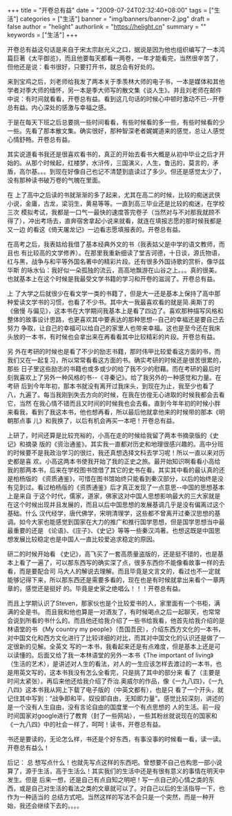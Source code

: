 +++
title = "开卷总有益"
date = "2009-07-24T02:32:40+08:00"
tags = ["生活"]
categories = ["生活"]
banner = "img/banners/banner-2.jpg"
draft = false
author = "helight"
authorlink = "https://helight.cn"
summary = ""
keywords = ["生活"]
+++

开卷总有益这句话是来自于宋太宗赵光义之口，据说是因为他也组织编写了一本鸿篇巨著《太平御览》，而且他要每天都看一两卷，一年才能看完，当然很辛苦了，但他还是说：看书很好，只要打开书，就总会有好处的。
<!--more-->
来到宝鸡之后，刘老师给我发了两本关于季羡林大师的电子书，一本是媒体和其他学者对季大师的缅怀，另一本是季大师写的散文集《谈人生》。并且刘老师在邮件中说：有时间就看看，开卷总有益。看到这几句话的时候心中顿时激动不已--开卷总有益。内心深处的感激与幸福之感。

于是在每天下班之后总要挑一些时间看看，有些时候看的多一些，有些时候看的少一些。先看了那本散文集。确实很好，那种智深老者娓娓道来的感觉，总让人感觉心情舒畅。开卷总有益。

其实说道看书我还是很喜欢看书的，真正的开始去看书大概是从初中毕业之后才开始的。从那个时候起，红楼梦，水浒传，三国演义，人生，鲁迅的，莫言的，矛盾，高尔基。。。到现在好像自己也记不清楚到底读过了多少。但还是感觉太少了，没有那种读书破万卷的气魄在里面。

在 上了高中之后读的书就渐渐的多了起来，尤其在高二的时候，比较的痴迷武侠小说，金庸，古龙，梁羽生，黄易等等。一直到高三毕业还是比较的痴迷，在学校三次 模拟考试，我都是一口气一最快的速度答完卷子（当然对与不对那我就顾不得了），冲出考场去，直奔宿舍拿起小说来就看，就连在填报志愿的那时候我都是又一边 的看这《倚天屠龙记》一边看志愿填报表的。开卷总有益。

在高考之后，我表姑给我借了基本经典外文的书（我表姑父是中学的语文教师，而且也 有比较高的文学修养）。在那里我重新细读了堂吉诃德，十日谈，源氏物语，红与黑，战争与和平等外国名著中的精彩片段。还有很多外国诗歌的赏析，像华兹华斯 的咏水仙：我好似一朵孤独的流云，高高地飘游在山谷之上。。。真的很美。也就基本上在这个时候是我最受文学书籍的学习和开卷的滋润了。开卷总有益。

上 了大学之后就很少在看文学一类的书籍了，但是大一还是基本上保持了高中那种爱读文学书的习惯，也看了不少书。其中大一我最喜欢看的就是简.奥斯丁的《傲慢 与偏见》，这本书在大学期间我基本上是看了四边了。喜欢那种描写风格和整体的故事设计思路，也更喜欢其中要表达的那种思想--自己的幸福还是要自己去努力 争取，让自己的幸福可以给自己的家里人也带来幸福。这也是至今还在我床头放的一本书，有时候也会拿出来在再看看其中比较精彩的片段。开卷总有益。

另 外在考研的时候也是看了不少的励志书籍，那时伟甲比较爱看这方面的书，而我们又在一起复习，所以常常看看这方面的书。确实考研的时候还是很苦很累的，那些 日子里这些励志的书籍也或多或少的给了我不少的慰藉。而在考研的最后时刻我喜欢上了另外一种风格的书--《寻秦记》。给了我另外的一种感觉和力量。在考研 后到今年年初，那本书就没有离开过我床头，到现在为止，我至少也看了八，九遍了。每当我刚到失去方向的时候，在我在彷徨无心进取的时候我都会去看它，当然 在我心情不错而且又时间的时候我也会去看。直到今年年初的时候小胖来看我，看到了我这本书，他也想再看，所以最后他就拿他来的时候带的那本《明朝那点事 儿》和我换了，以后有机会再买一本吧！开卷总有益。

上研了，时间还算是比较充裕的，小高在走的时候给我留了两本书摘录版的《史记》和摘录 版的《资治通鉴》。其实我一直都对历史和地理很感兴趣的。高中分班的时候要不是我政治学习的很烂，我还真想选择文科去学习呢！所以一直以来对历史都是喜 欢。小高这两本书使我开始了我的正史之旅。最开始知识啊看看小高给我的那两本书，后来在学校图书馆借了其它的史书在看。其实其中看的最认真的还是柏杨版的 《资质通鉴》，可惜在图书馆始终只能看到秦汉部分，以后的始终是没有见到过。看过柏杨版的《资质通鉴》后才真正发现了一点意思--中国的思想基本上是来自 于这个时代，儒家，道家，佛家这对中国人思想影响最大的三大家就是在这个时候出现并且发展的，而且以后中国思想的发展基调几乎是没有偏离过这个基础。什么 汉代经学，唐代佛学，宋明清理学，这些都不曾离开过秦汉思想的基调。如今大家也能感觉到国家在大力的推广和推行国学思想，但是国学思想当中最最重要的还是 《论语》、《庄子》、《史记》等等一些秦汉鸿著。也想这既是中国思想发展比较稳定也是中国人一直比较爱追求稳定的原因。

研二的时候开始看 《史记》，高飞买了一套高质量盗版的，还是挺不错的，也是基本上看了一遍了，可以那东西写的确实深了点，很多东西你不能像看故事一样的去看，而是要配合司 马大人的解说去理解。而且毕竟是文言文的，看过也不一定就能够记得下来，所以那东西还是需要多看的，现在也是有时候就拿出来看个一章两章的，感觉还是挺好 的。毕竟是史家之绝唱么！！！开卷总有益。

而且上学期认识了Steven，那家伙也是个比较爱书的人，家里面有一个书柜，满满的全是书。 而且我和他也算是一对酒友了，有时候喝点之后一起聊天，也常常会说到所看的书什么的。而且他还给我介绍了一些书给我看，他首先给我介绍的是林语堂的书 《My country my people》（吾国吾民），介绍东西方文化的一本书，对中国文化和西方文化进行了比较详细的对比，而其对中国文化的认识还是做了一定很新的见解。全英文 写的一本书，我看起来还是有点难度，但是基本上还是可以读懂的。后面又给了我一本林语堂的另外一本书《The important of living》（生活的艺术），是讲述对人生的看法，对人的一生应该怎样去渡过的一本书，也是用英文写的，这本书我没有怎么全看完，只是挑了其中的部分来 看了（主要是时间太紧张）。再后来他还给我介绍了乔治.奥威尔的作品，像《一九八四》，《一九八四》这本书我从网上下载了电子版的（中英文都有），也是只 看了一个开头，就记住其中写到：“战争即和平，奴役即自由，无知即力量”。感觉比较深刻，讲述的是一个没有人生自由，没有言论自由的国度里一个有点思想的 人的生活。前一段时间国家对google进行了教育（封了一些网站），一些其粉丝就说现在的国家和《一九八四》中的社会一样了，呵呵！读书，开卷总有益。

书还是要读的，无论怎么样，书还是个好东西，有事没事的时候看一看，读一读。开卷总有益么！

后记：
总 想写点什么！也就先写点这样的东西吧。曾想要不自己也构思一部小说算了，源于生活，高于生活么！其实我们的生活中还是有很有意义的事情在明天中发生。但是 后来一想，还是自己有点自知之明吧！写一点自己的心情之类的东西，或是自己对生活的看法之类的文章就可以了。对自己以后的生活指导一下，也作为一种适当的 总结方式吧。当然这样的写法不会只是一个突然，而是一种开始，我还会继续下去的。。。。